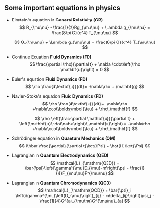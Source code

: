 ## Some important equations in physics

- Einstein's equation in **General Relativity (GR)**
    $$
    R_{\mu\nu} - \frac{1}{2}Rg_{\mu\nu} + \Lambda g_{\mu\nu} = \frac{8\pi G}{c^4} T_{\mu\nu}
    $$

    $$
    G_{\mu\nu} + \Lambda g_{\mu\nu} = \frac{8\pi G}{c^4} T_{\mu\nu}
    $$
    
    
    
- Continue Equation **Fluid Dynamics (FD)**
    $$
    \frac{\partial \rho}{\partial t} + \nabla \cdot\left(\rho \mathbf{u}\right) = 0
    $$
    
- Euler's equation **Fluid Dynamics (FD)**
    $$
    \rho \frac{d\textbf{u}}{dt}= -\nabla\rho + \mathbf{g}
    $$

- Navier-Stoke's equation **Fluid Dynamics (FD)**
    $$
    \rho \frac{d\textbf{u}}{dt}= -\nabla\rho +\nabla\cdot\boldsymbol{\tau} + \rho\,\mathbf{f}
    $$

    $$
    \rho \left(\frac{\partial \mathbf{u}}{\partial t} + \left(\mathbf{u}\cdot\nabla\right)\,\mathbf{u}\right) = -\nabla\rho +\nabla\cdot\boldsymbol{\tau} + \rho\,\mathbf{f}
    $$
    
    
    
- Schrödinger equation in **Quantum Mechanics (QM)** 
    $$
    i\hbar \frac{\partial}{\partial t}\ket{\Psi} = \hat{H}\ket{\Psi}
    $$
    
- Lagrangian in **Quantum Electrodynamics (QED)**
    $$
    \mathcal{L}_{\mathrm{QED}} = \bar{\psi}\left(i\gamma^{\mu}D_{\mu}-m\right)\psi - \frac{1}{4}F_{\mu\nu}F^{\mu\nu}
    $$

- Lagrangian in **Quantum Chromodynamics (QCD)**
    $$
    \mathcal{L}_{\mathrm{QCD}} = \bar{\psi}_i \left(i\gamma^{\mu}\left(D_{\mu}\right)_{ij} - m\delta_{ij}\right)\psi_j - \frac{1}{4}G^{a}_{\mu\nu}G^{\mu\nu}_{a}
    $$


